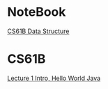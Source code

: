 # NoteBook

[CS61B Data Structure](#CS61B)

# CS61B
[Lecture 1 Intro, Hello World Java](../../issues/79)

